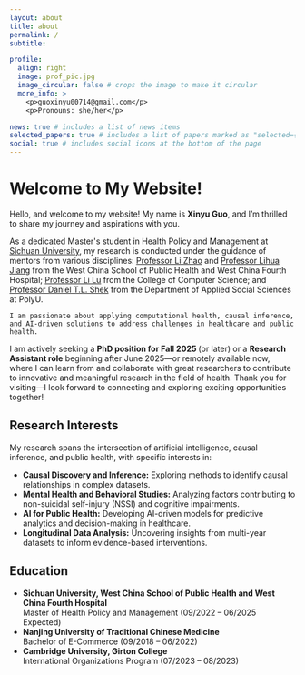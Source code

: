 ```yaml
---
layout: about
title: about
permalink: /
subtitle: 

profile:
  align: right
  image: prof_pic.jpg
  image_circular: false # crops the image to make it circular
  more_info: >
    <p>guoxinyu00714@gmail.com</p>
    <p>Pronouns: she/her</p>

news: true # includes a list of news items
selected_papers: true # includes a list of papers marked as "selected={true}"
social: true # includes social icons at the bottom of the page
---
```

  <h1>Welcome to My Website!</h1>
  <p>Hello, and welcome to my website! My name is <strong>Xinyu Guo</strong>, and I’m thrilled to share my journey and aspirations with you.</p>
  <p>
   As a dedicated Master's student in Health Policy and Management at <a href="https://en.scu.edu.cn/" target="_blank">Sichuan University</a>, my research is conducted under the guidance of mentors from various disciplines: <a href="https://www.wcfh.com.cn/wshz_ksdhh_ksdh_wszcyglxx_szjs/364/040060600000411.html" target="_blank">Professor Li Zhao</a> and <a href="https://www.wcfh.com.cn/wsxs_szdw2_szdw/040013100000524.html" target="_blank">Professor Lihua Jiang</a> from the West China School of Public Health and West China Fourth Hospital; <a href="https://cs.scu.edu.cn/info/1285/13594.htm" target="_blank">Professor Li Lu</a> from the College of Computer Science; and <a href="https://www.polyu.edu.hk/en/apss/people/academic-staff/prof-shek-tan-lei-daniel/" target="_blank">Professor Daniel T.L. Shek</a> from the Department of Applied Social Sciences at PolyU. 
    
    I am passionate about applying computational health, causal inference, and AI-driven solutions to address challenges in healthcare and public health.
  </p>
  <p>
    I am actively seeking a <strong>PhD position for Fall 2025 </strong> (or later) or a <strong>Research Assistant role</strong> beginning after June 2025—or remotely available now,  where I can learn from and collaborate with great researchers to contribute to innovative and meaningful research in the field of health.
    Thank you for visiting—I look forward to connecting and exploring exciting opportunities together!
  </p>
  
  <h2>Research Interests</h2>
<p>
  My research spans the intersection of artificial intelligence, causal inference, and public health, with specific interests in:
</p>
<ul>
  <li><strong>Causal Discovery and Inference:</strong> Exploring methods to identify causal relationships in complex datasets.</li>
  <li><strong>Mental Health and Behavioral Studies:</strong> Analyzing factors contributing to non-suicidal self-injury (NSSI) and cognitive impairments.</li>
  <li><strong>AI for Public Health:</strong> Developing AI-driven models for predictive analytics and decision-making in healthcare.</li>
  <li><strong>Longitudinal Data Analysis:</strong> Uncovering insights from multi-year datasets to inform evidence-based interventions.</li>
</ul>

<h2>Education</h2>
<ul>
  <li>
    <strong>Sichuan University, West China School of Public Health and West China Fourth Hospital</strong><br>
    Master of Health Policy and Management (09/2022 – 06/2025 Expected)
  </li>
  <li>
    <strong>Nanjing University of Traditional Chinese Medicine</strong><br>
    Bachelor of E-Commerce (09/2018 – 06/2022)
  </li>
  <li>
    <strong>Cambridge University, Girton College</strong><br>
    International Organizations Program (07/2023 – 08/2023)
  </li>
</ul>





  
